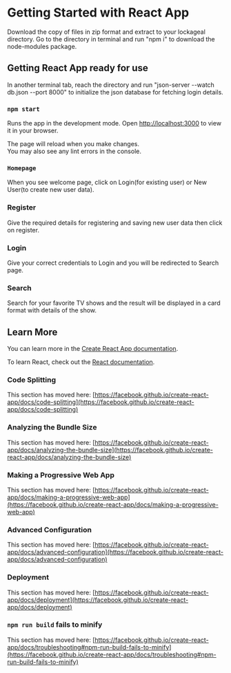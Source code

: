 # Getting Started with React App

Download the copy of files in zip format and extract to your lockageal directory. Go to the directory in terminal and run "npm i" to download the node-modules package.

## Getting React App ready for use

In another terminal tab, reach the directory and run "json-server --watch db.json --port 8000" to initialize the json database for fetching login details.

### `npm start`

Runs the app in the development mode.
Open [http://localhost:3000](http://localhost:3000) to view it in your browser.

The page will reload when you make changes.\
You may also see any lint errors in the console.

### `Homepage`

When you see welcome page, click on Login(for existing user) or New User(to create new user data).

### Register

Give the required details for registering and saving new user data then click on register.

### Login

Give your correct credentials to Login and you will be redirected to Search page.

### Search

Search for your favorite TV shows and the result will be displayed in a card format with details of the show.

## Learn More

You can learn more in the [Create React App documentation](https://facebook.github.io/.create-react-app/docs/getting-started).

To learn React, check out the [React documentation](https://reactjs.org/).

### Code Splitting

This section has moved here: [https://facebook.github.io/create-react-app/docs/code-splitting](https://facebook.github.io/create-react-app/docs/code-splitting)

### Analyzing the Bundle Size

This section has moved here: [https://facebook.github.io/create-react-app/docs/analyzing-the-bundle-size](https://facebook.github.io/create-react-app/docs/analyzing-the-bundle-size)

### Making a Progressive Web App

This section has moved here: [https://facebook.github.io/create-react-app/docs/making-a-progressive-web-app](https://facebook.github.io/create-react-app/docs/making-a-progressive-web-app)

### Advanced Configuration

This section has moved here: [https://facebook.github.io/create-react-app/docs/advanced-configuration](https://facebook.github.io/create-react-app/docs/advanced-configuration)

### Deployment

This section has moved here: [https://facebook.github.io/create-react-app/docs/deployment](https://facebook.github.io/create-react-app/docs/deployment)

### `npm run build` fails to minify

This section has moved here: [https://facebook.github.io/create-react-app/docs/troubleshooting#npm-run-build-fails-to-minify](https://facebook.github.io/create-react-app/docs/troubleshooting#npm-run-build-fails-to-minify)
